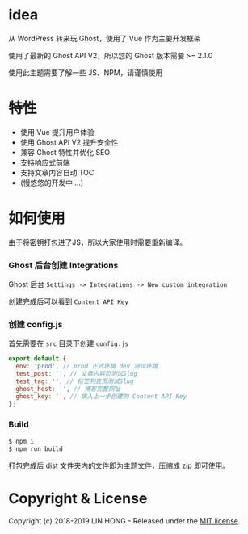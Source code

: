 # idea

从 WordPress 转来玩 Ghost，使用了 Vue 作为主要开发框架

使用了最新的 Ghost API V2，所以您的 Ghost 版本需要 >= 2.1.0

使用此主题需要了解一些 JS、NPM，请谨慎使用

# 特性

- 使用 Vue 提升用户体验
- 使用 Ghost API V2 提升安全性
- 兼容 Ghost 特性并优化 SEO
- 支持响应式前端
- 支持文章内容自动 TOC
- (慢悠悠的开发中 ...)

# 如何使用

由于将密钥打包进了JS，所以大家使用时需要重新编译。

### Ghost 后台创建 Integrations

Ghost 后台 `Settings -> Integrations -> New custom integration`

创建完成后可以看到 `Content API Key`

### 创建 config.js

首先需要在 `src` 目录下创建 `config.js`

```js
export default {
  env: 'prod', // prod 正式环境 dev 测试环境
  test_post: '', // 文章内容页测试Slug
  test_tag: '', // 标签列表页测试Slug
  ghost_host: '', // 博客完整网址
  ghost_key: '', // 填入上一步创建的 Content API Key
};
```

### Build

```bash
$ npm i
$ npm run build
```

打包完成后 dist 文件夹内的文件即为主题文件，压缩成 zip 即可使用。

# Copyright & License

Copyright (c) 2018-2019 LIN HONG - Released under the [MIT license](LICENSE).
